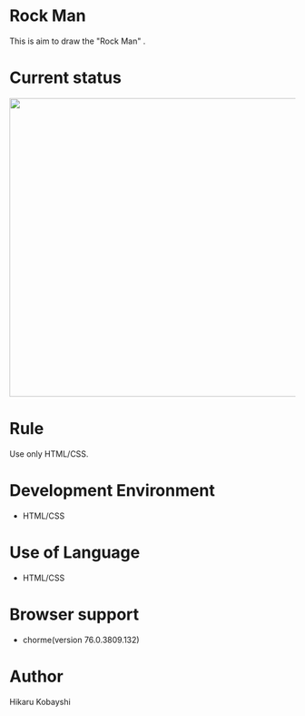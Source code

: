 Rock Man
=========

This is aim to draw the "Rock Man" .

Current status
=================
<img width="525" src="https://user-images.githubusercontent.com/51415392/82652312-6001b080-9c58-11ea-98dc-bdd5e3e5d129.png">



Rule
====

Use only HTML/CSS.

Development Environment
=======================

- HTML/CSS

Use of Language
===============

- HTML/CSS

Browser support
===============

- chorme(version 76.0.3809.132)

Author
======

Hikaru Kobayshi
